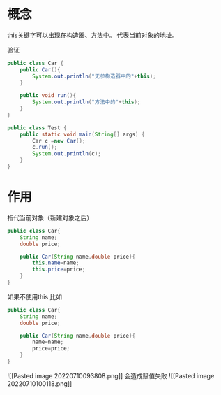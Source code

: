 # 概念
this关键字可以出现在构造器、方法中。
代表当前对象的地址。

验证
```java
public class Car {  
    public Car(){  
        System.out.println("无参构造器中的"+this);  
    }  
  
    public void run(){  
        System.out.println("方法中的"+this);  
    }  
}
```

```java
public class Test {  
    public static void main(String[] args) {  
        Car c =new Car();  
        c.run();  
        System.out.println(c);  
    }  
}
```


# 作用
指代当前对象（新建对象之后）
```java
public class Car{
	String name;
	double price;

	public Car(String name,double price){
		this.name=name;
		this.price=price;
	}
}
```

如果不使用this
比如
```java
public class Car{
	String name;
	double price;

	public Car(String name,double price){
		name=name;
		price=price;
	}
}
```
![[Pasted image 20220710093808.png]]
会造成赋值失败
![[Pasted image 20220710100118.png]]
